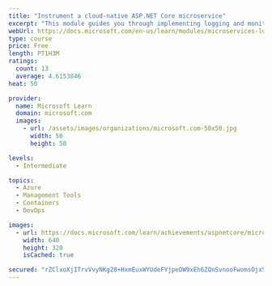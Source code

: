 ```yaml
---
title: "Instrument a cloud-native ASP.NET Core microservice"
excerpt: "This module guides you through implementing logging and monitoring in an ASP.NET Core microservices app in Azure Kubernetes Service."
webUrl: https://docs.microsoft.com/en-us/learn/modules/microservices-logging-aspnet-core/
type: course
price: Free
length: PT1H3M
ratings:
  count: 13
  average: 4.6153846
heat: 50

provider:
  name: Microsoft Learn
  domain: microsoft.com
  images:
    - url: /assets/images/organizations/microsoft.com-50x50.jpg
      width: 50
      height: 50

levels:
  - Intermediate

topics:
  - Azure
  - Management Tools
  - Containers
  - DevOps

images:
  - url: https://docs.microsoft.com/learn/achievements/aspnetcore/microservices-logging-aspnet-core-social.png
    width: 640
    height: 320
    isCached: true

secured: "rZClxoXjITrvVvyNKg28+HxmEuxWYUdeFYjpeDW9xEh6ZQnSvnooFwomsOjxSsXBdoqg/84AzLdRwzNmJwnlrnbrSm4Bgot99xnID6PjKfKkywyExDnAxAFq9h0pPL+hAFBnv5o/wcVWLhw4ztSyqJPpTDVVN3p85UB0qJQ4gJGqhPS1SGdVVrIXo5R1M2uu6Z/Blxg2BTOpMseZZ9OCg9r8kNt5DDx4+MKgrXleaCIAL60thyiJNUG+5LunJn6VKBHA6VKA1F6HdIXjeHgyf5ifJsooNcXUB0VcH3gcD7FHY3P9WJFm5E/mbEdsmPlMe9SjkN8FVHJCzSC2yXtZY0KUegAyjxWQc+iK5rFbXiPE7Ea1C4ST/YuWz8w5eaJWwMiqnAARt0Yu3uD0+AUg6+Vu6W7G8Sibwlh2be1eJSk=;zX5Bn0i/ZQmvW0tgQ4PLKw=="
---
```


